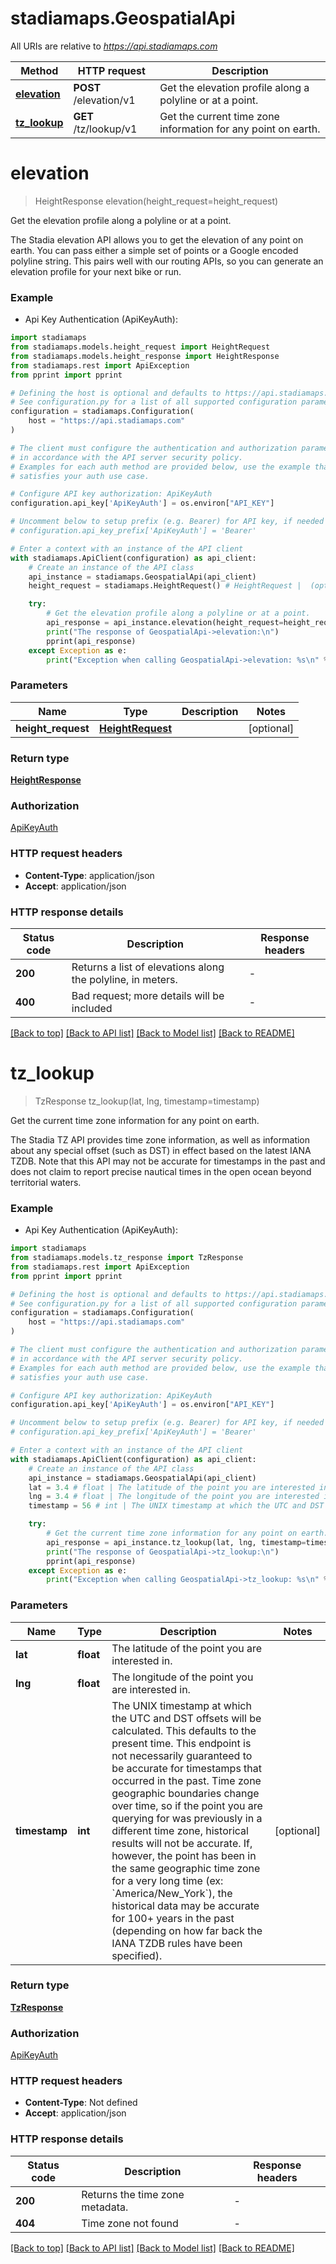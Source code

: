 # stadiamaps.GeospatialApi

All URIs are relative to *https://api.stadiamaps.com*

Method | HTTP request | Description
------------- | ------------- | -------------
[**elevation**](GeospatialApi.md#elevation) | **POST** /elevation/v1 | Get the elevation profile along a polyline or at a point.
[**tz_lookup**](GeospatialApi.md#tz_lookup) | **GET** /tz/lookup/v1 | Get the current time zone information for any point on earth.


# **elevation**
> HeightResponse elevation(height_request=height_request)

Get the elevation profile along a polyline or at a point.

The Stadia elevation API allows you to get the elevation of any point on earth. You can pass either a simple set of points or a Google encoded polyline string. This pairs well with our routing APIs, so you can generate an elevation profile for your next bike or run.

### Example

* Api Key Authentication (ApiKeyAuth):

```python
import stadiamaps
from stadiamaps.models.height_request import HeightRequest
from stadiamaps.models.height_response import HeightResponse
from stadiamaps.rest import ApiException
from pprint import pprint

# Defining the host is optional and defaults to https://api.stadiamaps.com
# See configuration.py for a list of all supported configuration parameters.
configuration = stadiamaps.Configuration(
    host = "https://api.stadiamaps.com"
)

# The client must configure the authentication and authorization parameters
# in accordance with the API server security policy.
# Examples for each auth method are provided below, use the example that
# satisfies your auth use case.

# Configure API key authorization: ApiKeyAuth
configuration.api_key['ApiKeyAuth'] = os.environ["API_KEY"]

# Uncomment below to setup prefix (e.g. Bearer) for API key, if needed
# configuration.api_key_prefix['ApiKeyAuth'] = 'Bearer'

# Enter a context with an instance of the API client
with stadiamaps.ApiClient(configuration) as api_client:
    # Create an instance of the API class
    api_instance = stadiamaps.GeospatialApi(api_client)
    height_request = stadiamaps.HeightRequest() # HeightRequest |  (optional)

    try:
        # Get the elevation profile along a polyline or at a point.
        api_response = api_instance.elevation(height_request=height_request)
        print("The response of GeospatialApi->elevation:\n")
        pprint(api_response)
    except Exception as e:
        print("Exception when calling GeospatialApi->elevation: %s\n" % e)
```



### Parameters


Name | Type | Description  | Notes
------------- | ------------- | ------------- | -------------
 **height_request** | [**HeightRequest**](HeightRequest.md)|  | [optional] 

### Return type

[**HeightResponse**](HeightResponse.md)

### Authorization

[ApiKeyAuth](../README.md#ApiKeyAuth)

### HTTP request headers

 - **Content-Type**: application/json
 - **Accept**: application/json

### HTTP response details

| Status code | Description | Response headers |
|-------------|-------------|------------------|
**200** | Returns a list of elevations along the polyline, in meters. |  -  |
**400** | Bad request; more details will be included |  -  |

[[Back to top]](#) [[Back to API list]](../README.md#documentation-for-api-endpoints) [[Back to Model list]](../README.md#documentation-for-models) [[Back to README]](../README.md)

# **tz_lookup**
> TzResponse tz_lookup(lat, lng, timestamp=timestamp)

Get the current time zone information for any point on earth.

The Stadia TZ API provides time zone information, as well as information about any special offset (such as DST) in effect based on the latest IANA TZDB. Note that this API may not be accurate for timestamps in the past and does not claim to report precise nautical times in the open ocean beyond territorial waters.

### Example

* Api Key Authentication (ApiKeyAuth):

```python
import stadiamaps
from stadiamaps.models.tz_response import TzResponse
from stadiamaps.rest import ApiException
from pprint import pprint

# Defining the host is optional and defaults to https://api.stadiamaps.com
# See configuration.py for a list of all supported configuration parameters.
configuration = stadiamaps.Configuration(
    host = "https://api.stadiamaps.com"
)

# The client must configure the authentication and authorization parameters
# in accordance with the API server security policy.
# Examples for each auth method are provided below, use the example that
# satisfies your auth use case.

# Configure API key authorization: ApiKeyAuth
configuration.api_key['ApiKeyAuth'] = os.environ["API_KEY"]

# Uncomment below to setup prefix (e.g. Bearer) for API key, if needed
# configuration.api_key_prefix['ApiKeyAuth'] = 'Bearer'

# Enter a context with an instance of the API client
with stadiamaps.ApiClient(configuration) as api_client:
    # Create an instance of the API class
    api_instance = stadiamaps.GeospatialApi(api_client)
    lat = 3.4 # float | The latitude of the point you are interested in.
    lng = 3.4 # float | The longitude of the point you are interested in.
    timestamp = 56 # int | The UNIX timestamp at which the UTC and DST offsets will be calculated. This defaults to the present time. This endpoint is not necessarily guaranteed to be accurate for timestamps that occurred in the past. Time zone geographic boundaries change over time, so if the point you are querying for was previously in a different time zone, historical results will not be accurate. If, however, the point has been in the same geographic time zone for a very long time (ex: `America/New_York`), the historical data may be accurate for 100+ years in the past (depending on how far back the IANA TZDB rules have been specified). (optional)

    try:
        # Get the current time zone information for any point on earth.
        api_response = api_instance.tz_lookup(lat, lng, timestamp=timestamp)
        print("The response of GeospatialApi->tz_lookup:\n")
        pprint(api_response)
    except Exception as e:
        print("Exception when calling GeospatialApi->tz_lookup: %s\n" % e)
```



### Parameters


Name | Type | Description  | Notes
------------- | ------------- | ------------- | -------------
 **lat** | **float**| The latitude of the point you are interested in. | 
 **lng** | **float**| The longitude of the point you are interested in. | 
 **timestamp** | **int**| The UNIX timestamp at which the UTC and DST offsets will be calculated. This defaults to the present time. This endpoint is not necessarily guaranteed to be accurate for timestamps that occurred in the past. Time zone geographic boundaries change over time, so if the point you are querying for was previously in a different time zone, historical results will not be accurate. If, however, the point has been in the same geographic time zone for a very long time (ex: &#x60;America/New_York&#x60;), the historical data may be accurate for 100+ years in the past (depending on how far back the IANA TZDB rules have been specified). | [optional] 

### Return type

[**TzResponse**](TzResponse.md)

### Authorization

[ApiKeyAuth](../README.md#ApiKeyAuth)

### HTTP request headers

 - **Content-Type**: Not defined
 - **Accept**: application/json

### HTTP response details

| Status code | Description | Response headers |
|-------------|-------------|------------------|
**200** | Returns the time zone metadata. |  -  |
**404** | Time zone not found |  -  |

[[Back to top]](#) [[Back to API list]](../README.md#documentation-for-api-endpoints) [[Back to Model list]](../README.md#documentation-for-models) [[Back to README]](../README.md)


